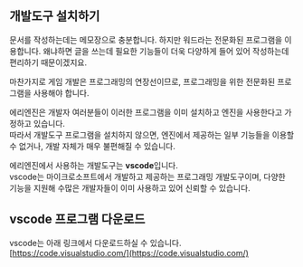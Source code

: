 ## 개발도구 설치하기

문서를 작성하는데는 메모장으로 충분합니다. 하지만 워드라는 전문화된 프로그램을 이용합니다. 왜냐하면 글을 쓰는데 필요한 기능들이 더욱 다양하게 들어 있어 작성하는데 편리하기 때문이겠지요.

마찬가지로 게임 개발은 프로그래밍의 연장선이므로, 프로그래밍을 위한 전문화된 프로그램을 사용해야 합니다.

에리엔진은 개발자 여러분들이 이러한 프로그램을 이미 설치하고 엔진을 사용한다고 가정하고 있습니다.  
따라서 개발도구 프로그램을 설치하지 않으면, 엔진에서 제공하는 일부 기능들을 이용할 수 없거나, 개발 자체가 매우 불편해질 수 있습니다.

에리엔진에서 사용하는 개발도구는 **vscode**입니다.  
vscode는 마이크로소프트에서 개발하고 제공하는 프로그래밍 개발도구이며, 다양한 기능을 지원해 수많은 개발자들이 이미 사용하고 있어 신뢰할 수 있습니다.

## **vscode** 프로그램 다운로드

vscode는 아래 링크에서 다운로드하실 수 있습니다.  
[https://code.visualstudio.com/](https://code.visualstudio.com/)
